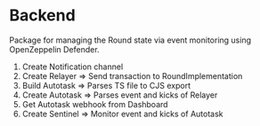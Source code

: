 # Backend

Package for managing the Round state via event monitoring using OpenZeppelin Defender.

1. Create Notification channel
2. Create Relayer => Send transaction to RoundImplementation
3. Build Autotask => Parses TS file to CJS export
3. Create Autotask => Parses event and kicks of Relayer
4. Get Autotask webhook from Dashboard
4. Create Sentinel => Monitor event and kicks of Autotask